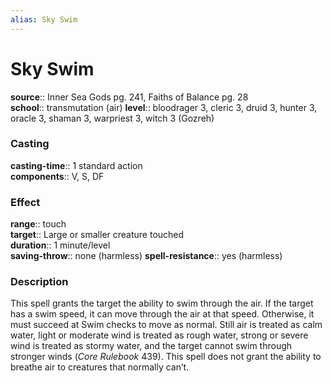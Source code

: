 ```yaml
---
alias: Sky Swim
---
```


# Sky Swim 

**source**:: Inner Sea Gods pg. 241, Faiths of Balance pg. 28  
**school**:: transmutation (air)
**level**:: bloodrager 3, cleric 3, druid 3, hunter 3, oracle 3, shaman 3, warpriest 3, witch 3 (Gozreh)

### Casting 

**casting-time**:: 1 standard action  
**components**:: V, S, DF

### Effect 

**range**:: touch  
**target**:: Large or smaller creature touched  
**duration**:: 1 minute/level  
**saving-throw**:: none (harmless)
**spell-resistance**:: yes (harmless)

### Description 

This spell grants the target the ability to swim through the air. If the target has a swim speed, it can move through the air at that speed. Otherwise, it must succeed at Swim checks to move as normal. Still air is treated as calm water, light or moderate wind is treated as rough water, strong or severe wind is treated as stormy water, and the target cannot swim through stronger winds (*Core Rulebook* 439). This spell does not grant the ability to breathe air to creatures that normally can’t.
